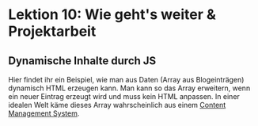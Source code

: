 # Lektion 10: Wie geht's weiter & Projektarbeit

## Dynamische Inhalte durch JS

Hier findet ihr ein Beispiel, wie man aus Daten (Array aus Blogeinträgen) dynamisch HTML erzeugen kann. Man kann so das Array erweitern, wenn ein neuer Eintrag erzeugt wird und muss kein HTML anpassen. In einer idealen Welt käme dieses Array wahrscheinlich aus einem [Content Management System](https://jamstack.org/headless-cms/).
